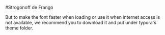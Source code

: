 #Strogonoff de Frango

But to make the font faster when loading or use it when internet access is not available, we recommend you to download it and put under typora's theme folder.

